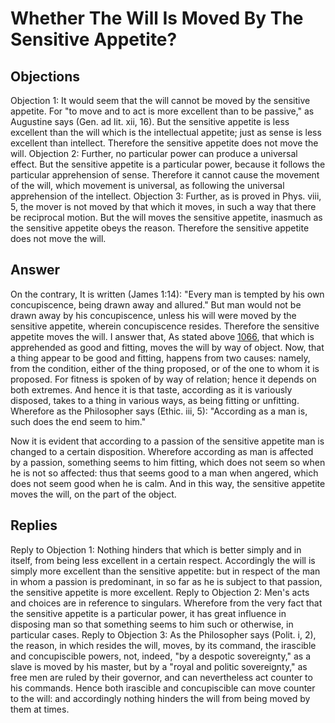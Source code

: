 # Whether The Will Is Moved By The Sensitive Appetite?
## Objections
Objection 1: It would seem that the will cannot be moved by the sensitive appetite. For "to move and to act is more excellent than to be passive," as Augustine says (Gen. ad lit. xii, 16). But the sensitive appetite is less excellent than the will which is the intellectual appetite; just as sense is less excellent than intellect. Therefore the sensitive appetite does not move the will.
Objection 2: Further, no particular power can produce a universal effect. But the sensitive appetite is a particular power, because it follows the particular apprehension of sense. Therefore it cannot cause the movement of the will, which movement is universal, as following the universal apprehension of the intellect.
Objection 3: Further, as is proved in Phys. viii, 5, the mover is not moved by that which it moves, in such a way that there be reciprocal motion. But the will moves the sensitive appetite, inasmuch as the sensitive appetite obeys the reason. Therefore the sensitive appetite does not move the will.
## Answer
On the contrary, It is written (James 1:14): "Every man is tempted by his own concupiscence, being drawn away and allured." But man would not be drawn away by his concupiscence, unless his will were moved by the sensitive appetite, wherein concupiscence resides. Therefore the sensitive appetite moves the will.
I answer that, As stated above [1066](A[1]), that which is apprehended as good and fitting, moves the will by way of object. Now, that a thing appear to be good and fitting, happens from two causes: namely, from the condition, either of the thing proposed, or of the one to whom it is proposed. For fitness is spoken of by way of relation; hence it depends on both extremes. And hence it is that taste, according as it is variously disposed, takes to a thing in various ways, as being fitting or unfitting. Wherefore as the Philosopher says (Ethic. iii, 5): "According as a man is, such does the end seem to him."

Now it is evident that according to a passion of the sensitive appetite man is changed to a certain disposition. Wherefore according as man is affected by a passion, something seems to him fitting, which does not seem so when he is not so affected: thus that seems good to a man when angered, which does not seem good when he is calm. And in this way, the sensitive appetite moves the will, on the part of the object.
## Replies
Reply to Objection 1: Nothing hinders that which is better simply and in itself, from being less excellent in a certain respect. Accordingly the will is simply more excellent than the sensitive appetite: but in respect of the man in whom a passion is predominant, in so far as he is subject to that passion, the sensitive appetite is more excellent.
Reply to Objection 2: Men's acts and choices are in reference to singulars. Wherefore from the very fact that the sensitive appetite is a particular power, it has great influence in disposing man so that something seems to him such or otherwise, in particular cases.
Reply to Objection 3: As the Philosopher says (Polit. i, 2), the reason, in which resides the will, moves, by its command, the irascible and concupiscible powers, not, indeed, "by a despotic sovereignty," as a slave is moved by his master, but by a "royal and politic sovereignty," as free men are ruled by their governor, and can nevertheless act counter to his commands. Hence both irascible and concupiscible can move counter to the will: and accordingly nothing hinders the will from being moved by them at times.
